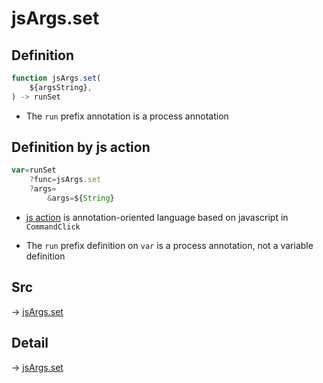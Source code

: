 # jsArgs.set

## Definition

```js.js
function jsArgs.set(
	${argsString},
) -> runSet
```

- The `run` prefix annotation is a process annotation
## Definition by js action

```js.js
var=runSet
	?func=jsArgs.set
	?args=
		&args=${String}
```

- [js action](#) is annotation-oriented language based on javascript in `CommandClick`

- The `run` prefix definition on `var` is a process annotation, not a variable definition

## Src

-> [jsArgs.set](https://github.com/puutaro/CommandClick/blob/master/app/src/main/java/com/puutaro/commandclick/fragment_lib/terminal_fragment/js_interface/JsArgs.kt#L21)

## Detail

-> [jsArgs.set](https://github.com/puutaro/CommandClick/blob/master/md/developer/js_interface/details/JsArgs/set.md)
